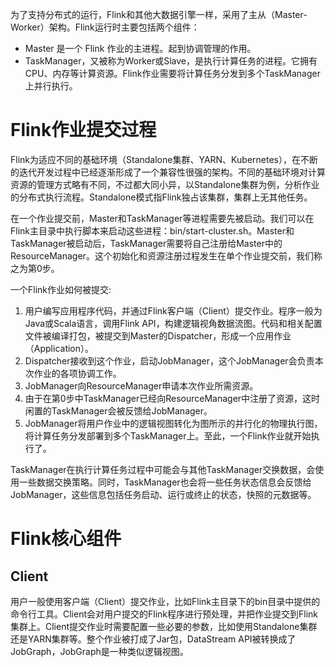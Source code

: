 为了支持分布式的运行，Flink和其他大数据引擎一样，采用了主从（Master-Worker）架构。Flink运行时主要包括两个组件：

- Master 是一个 Flink 作业的主进程。起到协调管理的作用。
- TaskManager，又被称为Worker或Slave，是执行计算任务的进程。它拥有CPU、内存等计算资源。Flink作业需要将计算任务分发到多个TaskManager上并行执行。

# Flink作业提交过程

Flink为适应不同的基础环境（Standalone集群、YARN、Kubernetes），在不断的迭代开发过程中已经逐渐形成了一个兼容性很强的架构。不同的基础环境对计算资源的管理方式略有不同，不过都大同小异，以Standalone集群为例，分析作业的分布式执行流程。Standalone模式指Flink独占该集群，集群上无其他任务。

在一个作业提交前，Master和TaskManager等进程需要先被启动。我们可以在Flink主目录中执行脚本来启动这些进程：bin/start-cluster.sh。Master和TaskManager被启动后，TaskManager需要将自己注册给Master中的ResourceManager。这个初始化和资源注册过程发生在单个作业提交前，我们称之为第0步。

一个Flink作业如何被提交:

1. 用户编写应用程序代码，并通过Flink客户端（Client）提交作业。程序一般为Java或Scala语言，调用Flink API，构建逻辑视角数据流图。代码和相关配置文件被编译打包，被提交到Master的Dispatcher，形成一个应用作业（Application）。
2. Dispatcher接收到这个作业，启动JobManager，这个JobManager会负责本次作业的各项协调工作。
3. JobManager向ResourceManager申请本次作业所需资源。
4. 由于在第0步中TaskManager已经向ResourceManager中注册了资源，这时闲置的TaskManager会被反馈给JobManager。
5. JobManager将用户作业中的逻辑视图转化为图所示的并行化的物理执行图，将计算任务分发部署到多个TaskManager上。至此，一个Flink作业就开始执行了。

TaskManager在执行计算任务过程中可能会与其他TaskManager交换数据，会使用一些数据交换策略。同时，TaskManager也会将一些任务状态信息会反馈给JobManager，这些信息包括任务启动、运行或终止的状态，快照的元数据等。

# Flink核心组件

## Client

用户一般使用客户端（Client）提交作业，比如Flink主目录下的bin目录中提供的命令行工具。Client会对用户提交的Flink程序进行预处理，并把作业提交到Flink集群上。Client提交作业时需要配置一些必要的参数，比如使用Standalone集群还是YARN集群等。整个作业被打成了Jar包，DataStream API被转换成了JobGraph，JobGraph是一种类似逻辑视图。

